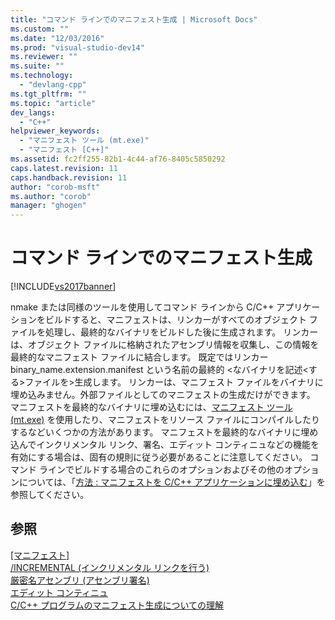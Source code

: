```yaml
---
title: "コマンド ラインでのマニフェスト生成 | Microsoft Docs"
ms.custom: ""
ms.date: "12/03/2016"
ms.prod: "visual-studio-dev14"
ms.reviewer: ""
ms.suite: ""
ms.technology: 
  - "devlang-cpp"
ms.tgt_pltfrm: ""
ms.topic: "article"
dev_langs: 
  - "C++"
helpviewer_keywords: 
  - "マニフェスト ツール (mt.exe)"
  - "マニフェスト [C++]"
ms.assetid: fc2ff255-82b1-4c44-af76-8405c5850292
caps.latest.revision: 11
caps.handback.revision: 11
author: "corob-msft"
ms.author: "corob"
manager: "ghogen"
---
```

# コマンド ラインでのマニフェスト生成
[!INCLUDE[vs2017banner](../assembler/inline/includes/vs2017banner.md)]

nmake または同様のツールを使用してコマンド ラインから C\/C\+\+ アプリケーションをビルドすると、マニフェストは、リンカーがすべてのオブジェクト ファイルを処理し、最終的なバイナリをビルドした後に生成されます。  リンカーは、オブジェクト ファイルに格納されたアセンブリ情報を収集し、この情報を最終的なマニフェスト ファイルに結合します。  既定ではリンカー binary\_name.extension.manifest という名前の最終的 \<なバイナリを記述\<する\>ファイルを\>生成します。  リンカーは、マニフェスト ファイルをバイナリに埋め込みません。外部ファイルとしてのマニフェストの生成だけができます。  マニフェストを最終的なバイナリに埋め込むには、[マニフェスト ツール \(mt.exe\)](http://msdn.microsoft.com/library/aa375649) を使用したり、マニフェストをリソース ファイルにコンパイルしたりするなどいくつかの方法があります。  マニフェストを最終的なバイナリに埋め込んでインクリメンタル リンク、署名、エディット コンティニュなどの機能を有効にする場合は、固有の規則に従う必要があることに注意してください。  コマンド ラインでビルドする場合のこれらのオプションおよびその他のオプションについては、「[方法 : マニフェストを C\/C\+\+ アプリケーションに埋め込む](../build/how-to-embed-a-manifest-inside-a-c-cpp-application.md)」を参照してください。  
  
## 参照  
 [\[マニフェスト\]](http://msdn.microsoft.com/library/aa375365)   
 [\/INCREMENTAL \(インクリメンタル リンクを行う\)](../build/reference/incremental-link-incrementally.md)   
 [厳密名アセンブリ \(アセンブリ署名\)](../dotnet/strong-name-assemblies-assembly-signing-cpp-cli.md)   
 [エディット コンティニュ](../Topic/Edit%20and%20Continue.md)   
 [C\/C\+\+ プログラムのマニフェスト生成についての理解](../Topic/Understanding%20Manifest%20Generation%20for%20C-C++%20Programs.md)